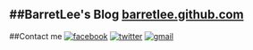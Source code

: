##BarretLee's Blog
[barretlee.github.com](http://barretlee.github.com, "BarretLee's Blog")
---

##Contact me
[![facebook](http://barretlee.github.io/images/facebook-32.png)](http://www.facebook.com/barret.china)
[![twitter](http://barretlee.github.io/images/twitter-32.png)](https://twitter.com/barret_china)
[![gmail](http://barretlee.github.io/images/gmail-32.png)](mailto:barret.china@gmail.com)


